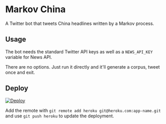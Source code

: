 # Markov China

A Twitter bot that tweets China headlines written by a Markov process.

## Usage

The bot needs the standard Twitter API keys as well as a `NEWS_API_KEY` variable for News API.

There are no options. Just run it directly and it'll generate a corpus, tweet once and exit.

## Deploy

[![Deploy](https://www.herokucdn.com/deploy/button.svg)](https://heroku.com/deploy?template=https://github.com/fionn/markov-china)

Add the remote with `git remote add heroku git@heroku.com:app-name.git` and use `git push heroku` to update the deployment.
